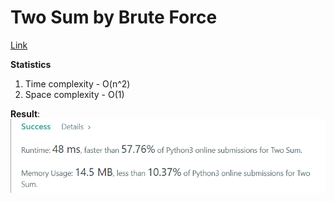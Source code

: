 # Two Sum by Brute Force

[Link](https://leetcode.com/problems/two-sum/)

**Statistics**

1. Time complexity - O(n^2)
2. Space complexity - O(1)

**Result**:  
![Result image](https://github.com/SanjampreetSingh/PP/blob/master/LeetCode/Array%20Code/Two%20Sum/Brute%20Force%20Solution/image.jpg)
